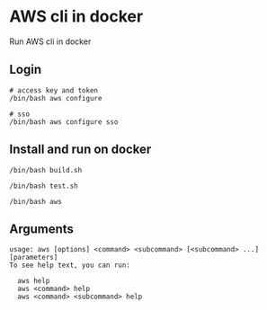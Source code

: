 # AWS cli in docker

Run AWS cli in docker

## Login

```shell
# access key and token
/bin/bash aws configure

# sso
/bin/bash aws configure sso
```

## Install and run on docker

```shell
/bin/bash build.sh
```

```shell
/bin/bash test.sh
```

```shell
/bin/bash aws
```

## Arguments

```shell
usage: aws [options] <command> <subcommand> [<subcommand> ...] [parameters]
To see help text, you can run:

  aws help
  aws <command> help
  aws <command> <subcommand> help
```